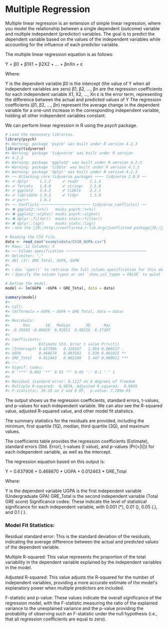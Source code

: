 # Multiple Regression

Multiple linear regression is an extension of simple linear regression, where you model the relationship between a single dependent (outcome) variable and multiple independent (predictor) variables. The goal is to predict the dependent variable based on the values of the independent variables while accounting for the influence of each predictor variable.

The multiple linear regression equation is as follows:

Y = β0 + β1X1 + β2X2 + ... + βnXn + ε

Where:

Y is the dependent variable
β0 is the intercept (the value of Y when all independent variables are zero)
β1, β2, ..., βn are the regression coefficients for each independent variable X1, X2, ..., Xn
ε is the error term, representing the difference between the actual and predicted values of Y
The regression coefficients (β1, β2, ..., βn) represent the average change in the dependent variable for a one-unit increase in the corresponding independent variable, holding all other independent variables constant.

We can perform linear regression in R using the *psych* package. 


```r
# Load the necessary libraries.
library(psych)
#> Warning: package 'psych' was built under R version 4.2.3
library(tidyverse)
#> Warning: package 'tidyverse' was built under R version
#> 4.2.3
#> Warning: package 'ggplot2' was built under R version 4.2.3
#> Warning: package 'tibble' was built under R version 4.2.3
#> Warning: package 'dplyr' was built under R version 4.2.3
#> ── Attaching core tidyverse packages ──── tidyverse 2.0.0 ──
#> ✔ dplyr     1.1.2     ✔ readr     2.1.4
#> ✔ forcats   1.0.0     ✔ stringr   1.5.0
#> ✔ ggplot2   3.4.2     ✔ tibble    3.2.1
#> ✔ lubridate 1.9.2     ✔ tidyr     1.3.0
#> ✔ purrr     1.0.1     
#> ── Conflicts ────────────────────── tidyverse_conflicts() ──
#> ✖ ggplot2::%+%()   masks psych::%+%()
#> ✖ ggplot2::alpha() masks psych::alpha()
#> ✖ dplyr::filter()  masks stats::filter()
#> ✖ dplyr::lag()     masks stats::lag()
#> ℹ Use the ]8;;http://conflicted.r-lib.org/conflicted package]8;; to force all conflicts to become errors

# Reading the CSV file. 
data <- read_csv("exampledata/Ch18_GGPA.csv")
#> Rows: 11 Columns: 3
#> ── Column specification ────────────────────────────────────
#> Delimiter: ","
#> dbl (3): GRE_Total, UGPA, GGPA
#> 
#> ℹ Use `spec()` to retrieve the full column specification for this data.
#> ℹ Specify the column types or set `show_col_types = FALSE` to quiet this message.

# Define the model. 
model <- lm(GGPA  ~UGPA + GRE_Total, data = data)

summary(model)
#> 
#> Call:
#> lm(formula = GGPA ~ UGPA + GRE_Total, data = data)
#> 
#> Residuals:
#>      Min       1Q   Median       3Q      Max 
#> -0.19943 -0.06029  0.02812  0.06216  0.17207 
#> 
#> Coefficients:
#>             Estimate Std. Error t value Pr(>|t|)    
#> (Intercept) 0.637906   0.326537   1.954 0.086517 .  
#> UGPA        0.468670   0.093181   5.030 0.001015 ** 
#> GRE_Total   0.012463   0.002288   5.447 0.000611 ***
#> ---
#> Signif. codes:  
#> 0 '***' 0.001 '**' 0.01 '*' 0.05 '.' 0.1 ' ' 1
#> 
#> Residual standard error: 0.1127 on 8 degrees of freedom
#> Multiple R-squared:  0.9076,	Adjusted R-squared:  0.8845 
#> F-statistic: 39.29 on 2 and 8 DF,  p-value: 7.289e-05
```

The output shows us the regression coefficients, standard errors, t-values, and p-values for each independent variable. We can also see the R-squared value, adjusted R-squared value, and other model fit statistics.

The summary statistics for the residuals are provided, including the minimum, first quartile (1Q), median, third quartile (3Q), and maximum values.

The coefficients table provides the regression coefficients (Estimate), standard errors (Std. Error), t-values (t value), and p-values (Pr(>|t|)) for each independent variable, as well as the intercept.

The regression equation based on this output is:

Y = 0.637906 + 0.468670 * UGPA + 0.012463 * GRE_Total

Where:

Y is the dependent variable
UGPA is the first independent variable (Undergraduate GPA)
GRE_Total is the second independent variable (Total GRE score)
Significance codes: These indicate the level of statistical significance for each independent variable, with 0.001 (*), 0.01 (), 0.05 (.), and 0.1 ( ).

### Model Fit Statistics:

Residual standard error: This is the standard deviation of the residuals, indicating the average difference between the actual and predicted values of the dependent variable.

Multiple R-squared: This value represents the proportion of the total variability in the dependent variable explained by the independent variables in the model.

Adjusted R-squared: This value adjusts the R-squared for the number of independent variables, providing a more accurate estimate of the model's explanatory power when multiple predictors are included.

F-statistic and p-value: These values indicate the overall significance of the regression model, with the F-statistic measuring the ratio of the explained variance to the unexplained variance and the p-value providing the probability of observing such an F-statistic under the null hypothesis (i.e., that all regression coefficients are equal to zero).
